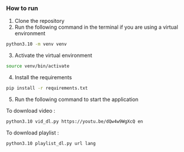 
### How to run

1. Clone the repository
2. Run the following command in the terminal if you are using a virtual environment
```bash
python3.10 -m venv venv
```
3. Activate the virtual environment
```bash
source venv/bin/activate
```
4. Install the requirements
```bash
pip install -r requirements.txt
```
5. Run the following command to start the application

To download video :
```bash
python3.10 vid_dl.py https://youtu.be/dQw4w9WgXcQ en
```
To download playlist :
```bash
python3.10 playlist_dl.py url lang
```
